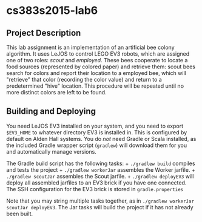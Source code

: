 # cs383s2015-lab6


## Project Description
This lab assignment is an implementation of an artificial bee colony algorithm.
It uses LeJOS to control LEGO EV3 robots, which are assigned one of two roles:
*scout* and *employed*. These bees cooperate to locate a food sources
(represented by colored paper) and retrieve them: scout bees search for colors
and report their location to a employed bee, which will "retrieve" that color
(recording the color value) and return to a predetermined "hive" location. This
procedure will be repeated until no more distinct colors are left to be found.

Building and Deploying
----------------------

You need LeJOS EV3 installed on your system, and you need to export `$EV3_HOME` to whatever directory EV3 is installed in. This is configured by default on Alden Hall systems. You do _not_ need Gradle or Scala installed, as the included Gradle wrapper script (`gradlew`) will download them for you and automatically manage versions.

The Gradle build script has the following tasks:
    + `./gradlew build` compiles and tests the project
    + `./gradlew workerJar` assembles the Worker jarfile.
    + `./gradlew scoutJar` assembles the Scout jarfile.
    + `./gradlew deployEV3` will deploy all assembled jarfiles to an EV3 brick if you have one connected. The SSH configuration for the EV3 brick is stored in `gradle.properties`

Note that you may string multiple tasks together, as in `./gradlew workerJar scoutJar deployEV3`. The Jar tasks will build the project if it has not already been built.
